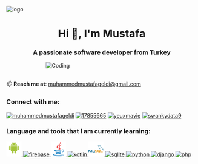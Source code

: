 ![logo](https://github.com/muhammedmustafageldi/My-ScreenShots-Files/blob/main/Screnshots/orange_banner.png)

<h1 align="center">Hi 👋, I'm Mustafa
</h1>

<h3 align="center">A passionate software developer from Turkey</h3>

<img align="right" alt="Coding" width="400" src = "https://media1.giphy.com/media/v1.Y2lkPTc5MGI3NjExb2kyMmFpa2hvZGh2Z3NkMGxzempjb2NmNnAyZTBjOXNsbXdjcjEyaiZlcD12MV9pbnRlcm5hbF9naWZfYnlfaWQmY3Q9Zw/qgQUggAC3Pfv687qPC/giphy.webp"/>


<br><br>

📫 **Reach me at**: muhammedmustafageldi@gmail.com

<h3 align="left">Connect with me:</h3>
<p align="left">
<a href="https://linkedin.com/in/muhammedmustafageldi" target="blank"><img align="center" src="https://raw.githubusercontent.com/rahuldkjain/github-profile-readme-generator/master/src/images/icons/Social/linked-in-alt.svg" alt="muhammedmustafageldi" height="30" width="40" /></a>
<a href="https://stackoverflow.com/users/17855665" target="blank"><img align="center" src="https://raw.githubusercontent.com/rahuldkjain/github-profile-readme-generator/master/src/images/icons/Social/stack-overflow.svg" alt="17855665" height="30" width="40" /></a>
<a href="https://instagram.com/yeuxmavie" target="blank"><img align="center" src="https://raw.githubusercontent.com/rahuldkjain/github-profile-readme-generator/master/src/images/icons/Social/instagram.svg" alt="yeuxmavie" height="30" width="40" /></a>
<a href="https://www.hackerrank.com/swankydata9" target="blank"><img align="center" src="https://raw.githubusercontent.com/rahuldkjain/github-profile-readme-generator/master/src/images/icons/Social/hackerrank.svg" alt="swankydata9" height="30" width="40" /></a>
</p>

<h3 align="left">Language and tools that I am currently learning:</h3>
<p align="left"> 
  <a href="https://developer.android.com" target="_blank" rel="noreferrer"> <img src="https://raw.githubusercontent.com/devicons/devicon/master/icons/android/android-original-wordmark.svg" alt="android" width="40" height="40"/> </a> 
  <a href="https://firebase.google.com/" target="_blank" rel="noreferrer"> <img src="https://www.vectorlogo.zone/logos/firebase/firebase-icon.svg" alt="firebase" width="40" height="40"/> </a> 
  <a href="https://www.java.com" target="_blank" rel="noreferrer"> <img src="https://raw.githubusercontent.com/devicons/devicon/master/icons/java/java-original.svg" alt="java" width="40" height="40"/> </a> 
  <a href="https://kotlinlang.org" target="_blank" rel="noreferrer"> <img src="https://www.vectorlogo.zone/logos/kotlinlang/kotlinlang-icon.svg" alt="kotlin" width="40" height="40"/> </a> 
  <a href="https://www.mysql.com/" target="_blank" rel="noreferrer"> <img src="https://raw.githubusercontent.com/devicons/devicon/master/icons/mysql/mysql-original-wordmark.svg" alt="mysql" width="40" height="40"/> </a> 
  <a href="https://www.sqlite.org/" target="_blank" rel="noreferrer"> <img src="https://www.vectorlogo.zone/logos/sqlite/sqlite-icon.svg" alt="sqlite" width="40" height="40"/> </a>  
  <a href="https://www.python.org/" target="_blank" rel="noreferrer"> <img src="https://cdn3.iconfinder.com/data/icons/logos-and-brands-adobe/512/267_Python-512.png" alt="python" width="40" height="40"/> </a>
  <a href="https://www.djangoproject.com/" target="_blank" rel="noreferrer"> <img src="https://www.vectorlogo.zone/logos/djangoproject/djangoproject-ar21.svg" alt="django" width="40" height="40"/> </a>
  <a href="https://developer.apple.com/swift" target="_blank" rel="noreferrer"> <img src="https://www.vectorlogo.zone/logos/swift/swift-official.svg" alt="php" width="40" height="40"/>
</p>